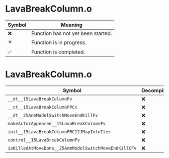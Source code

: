 # LavaBreakColumn.o
| Symbol | Meaning 
| ------------- | ------------- 
| :x: | Function has not yet been started. 
| :eight_pointed_black_star: | Function is in progress. 
| :white_check_mark: | Function is completed. 


# LavaBreakColumn.o
| Symbol | Decompiled? |
| ------------- | ------------- |
| `__dt__15LavaBreakColumnFv` | :x: |
| `__ct__15LavaBreakColumnFPCc` | :x: |
| `__dt__25AnmModelSwitchMoveEndKillFv` | :x: |
| `makeActorAppeared__15LavaBreakColumnFv` | :x: |
| `init__15LavaBreakColumnFRC12JMapInfoIter` | :x: |
| `control__15LavaBreakColumnFv` | :x: |
| `isKilledAtMoveDone__25AnmModelSwitchMoveEndKillCFv` | :x: |
